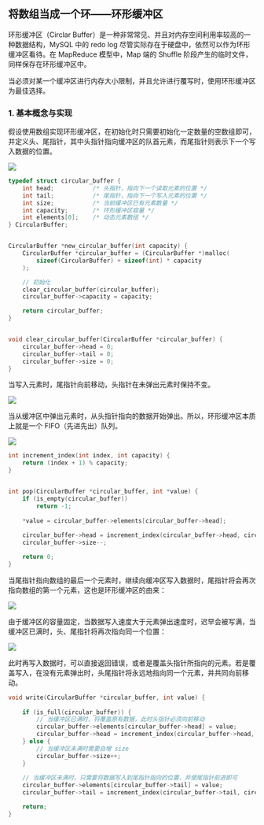 
## 将数组当成一个环——环形缓冲区

环形缓冲区（Circlar Buffer）是一种非常常见、并且对内存空间利用率较高的一种数据结构，MySQL 中的 redo log 尽管实际存在于硬盘中，依然可以作为环形缓冲区看待。在 MapReduce 模型中，Map 端的 Shuffle 阶段产生的临时文件，同样保存在环形缓冲区中。

当必须对某一个缓冲区进行内存大小限制，并且允许进行覆写时，使用环形缓冲区为最佳选择。

### 1. 基本概念与实现

假设使用数组实现环形缓冲区，在初始化时只需要初始化一定数量的空数组即可，并定义头、尾指针，其中头指针指向缓冲区的队首元素，而尾指针则表示下一个写入数据的位置。

![](https://smartkeyerror.oss-cn-shenzhen.aliyuncs.com/Snorlax/data-structure/circular-buffer/init.png)

```cpp
typedef struct circular_buffer {
    int head;           /* 头指针，指向下一个读取元素的位置 */
    int tail;           /* 尾指针，指向下一个写入元素的位置 */
    int size;           /* 当前缓冲区已有元素数量 */
    int capacity;       /* 环形缓冲区容量 */
    int elements[0];    /* 动态元素数组 */
} CircularBuffer;


CircularBuffer *new_circular_buffer(int capacity) {
    CircularBuffer *circular_buffer = (CircularBuffer *)malloc(
        sizeof(CircularBuffer) + sizeof(int) * capacity
    );

    // 初始化
    clear_circular_buffer(circular_buffer);
    circular_buffer->capacity = capacity;

    return circular_buffer;
}


void clear_circular_buffer(CircularBuffer *circular_buffer) {
    circular_buffer->head = 0;
    circular_buffer->tail = 0;
    circular_buffer->size = 0;
}
```

当写入元素时，尾指针向前移动，头指针在未弹出元素时保持不变。

![](https://smartkeyerror.oss-cn-shenzhen.aliyuncs.com/Snorlax/data-structure/circular-buffer/add-item.png)

当从缓冲区中弹出元素时，从头指针指向的数据开始弹出。所以，环形缓冲区本质上就是一个 FIFO（先进先出）队列。

![](https://smartkeyerror.oss-cn-shenzhen.aliyuncs.com/Snorlax/data-structure/circular-buffer/pop-item.png)

```cpp
int increment_index(int index, int capacity) {
    return (index + 1) % capacity;
}


int pop(CircularBuffer *circular_buffer, int *value) {
    if (is_empty(circular_buffer))
        return -1;
    
    *value = circular_buffer->elements[circular_buffer->head];
    
    circular_buffer->head = increment_index(circular_buffer->head, circular_buffer->capacity);
    circular_buffer->size--;

    return 0;
}

```

当尾指针指向数组的最后一个元素时，继续向缓冲区写入数据时，尾指针将会再次指向数组的第一个元素，这也是环形缓冲区的由来：

![](https://smartkeyerror.oss-cn-shenzhen.aliyuncs.com/Snorlax/data-structure/circular-buffer/rehead.png)

由于缓冲区的容量固定，当数据写入速度大于元素弹出速度时，迟早会被写满，当缓冲区已满时，头、尾指针将再次指向同一个位置：

![](https://smartkeyerror.oss-cn-shenzhen.aliyuncs.com/Snorlax/data-structure/circular-buffer/full.png)

此时再写入数据时，可以直接返回错误，或者是覆盖头指针所指向的元素。若是覆盖写入，在没有元素弹出时，头尾指针将永远地指向同一个元素，并共同向前移动。

```cpp
void write(CircularBuffer *circular_buffer, int value) {
    
    if (is_full(circular_buffer)) {
        // 当缓冲区已满时，将覆盖原有数据，此时头指针必须向前移动
        circular_buffer->elements[circular_buffer->head] = value;
        circular_buffer->head = increment_index(circular_buffer->head, circular_buffer->capacity);        
    } else {
        // 当缓冲区未满时需要自增 size
        circular_buffer->size++;
    }
    
    // 当缓冲区未满时，只需要将数据写入到尾指针指向的位置，并使尾指针前进即可
    circular_buffer->elements[circular_buffer->tail] = value;
    circular_buffer->tail = increment_index(circular_buffer->tail, circular_buffer->capacity);

    return;
}
```